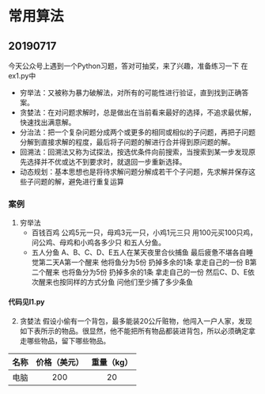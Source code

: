 # 常用算法
## 20190717
今天公众号上遇到一个Python习题，答对可抽奖，来了兴趣，准备练习一下
在ex1.py中

- 穷举法：又被称为暴力破解法，对所有的可能性进行验证，直到找到正确答案。
- 贪婪法：在对问题求解时，总是做出在当前看来最好的选择，不追求最优解，快速找出满意解。
- 分治法：把一个复杂问题分成两个或更多的相同或相似的子问题，再把子问题分解到直接求解的程度，最后将子问题的解进行合并得到原问题的解。
- 回溯法：回溯法又称为试探法，按选优条件向前搜索，当搜索到某一步发现原先选择并不优或达不到要求时，就退回一步重新选择。
- 动态规划：基本思想也是将待求解问题分解成若干个子问题，先求解并保存这些子问题的解，避免进行重复运算

### 案例
1. 穷举法
    - 百钱百鸡
公鸡5元一只，母鸡3元一只，小鸡1元三只
用100元买100只鸡，问公鸡、母鸡和小鸡各多少只
和五人分鱼。
    - 五人分鱼
A、B、C、D、E五人在某天夜里合伙捕鱼 最后疲惫不堪各自睡觉第二天A第一个醒来 他将鱼分为5份 扔掉多余的1条 拿走自己的一份 B第二个醒来 也将鱼分为5份 扔掉多余的1条 拿走自己的一份 然后C、D、E依次醒来也按同样的方式分鱼 问他们至少捕了多少条鱼

#### 代码见l1.py

2. 贪婪法
假设小偷有一个背包，最多能装20公斤赃物，他闯入一户人家，发现如下表所示的物品。很显然，他不能把所有物品都装进背包，所以必须确定拿走哪些物品，留下哪些物品。

名称|价格（美元）|重量（kg）
:-:|:-:|:-:
电脑|200|20
